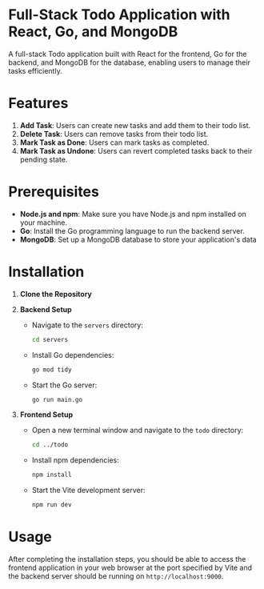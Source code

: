 <!-- # todo_app--react_go -->

# Full-Stack Todo Application with React, Go, and MongoDB

A full-stack Todo application built with React for the frontend, Go for the backend, and MongoDB for the database, enabling users to manage their tasks efficiently.

# Features

1. **Add Task**: Users can create new tasks and add them to their todo list.
2. **Delete Task**: Users can remove tasks from their todo list.
3. **Mark Task as Done**: Users can mark tasks as completed.
4. **Mark Task as Undone**: Users can revert completed tasks back to their pending state.

# Prerequisites

- **Node.js and npm**: Make sure you have Node.js and npm installed on your machine.
- **Go**: Install the Go programming language to run the backend server.
- **MongoDB**: Set up a MongoDB database to store your application's data

# Installation

1. **Clone the Repository**

2. **Backend Setup**

   - Navigate to the `servers` directory:

     ```sh
     cd servers
     ```

   - Install Go dependencies:

     ```sh
     go mod tidy
     ```

   - Start the Go server:

     ```sh
     go run main.go
     ```

3. **Frontend Setup**

   - Open a new terminal window and navigate to the `todo` directory:

     ```sh
     cd ../todo
     ```

   - Install npm dependencies:

     ```sh
     npm install
     ```

   - Start the Vite development server:

     ```sh
     npm run dev
     ```

# Usage

After completing the installation steps, you should be able to access the frontend application in your web browser at the port specified by Vite and the backend server should be running on `http://localhost:9000`.
